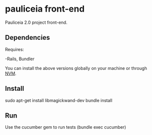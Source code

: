 # pauliceia front-end

Pauliceia 2.0 project front-end.


## Dependencies

Requires:

-Rails, Bundler

You can install the above versions globally on your machine or through [NVM](https://github.com/nvm-sh/nvm).


## Install

sudo apt-get install libmagickwand-dev
bundle install

## Run

Use the cucumber gem to run tests (bundle exec cucumber)
